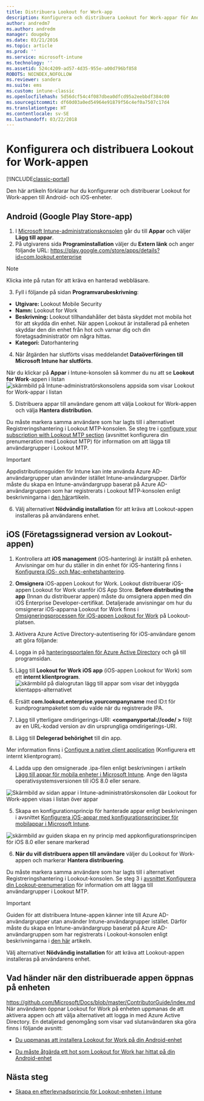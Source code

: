 ```yaml
---
title: Distribuera Lookout for Work-app
description: Konfigurera och distribuera Lookout for Work-appar för Android.
author: andredm7
ms.author: andredm
manager: dougeby
ms.date: 03/21/2016
ms.topic: article
ms.prod: ''
ms.service: microsoft-intune
ms.technology: ''
ms.assetid: 524c4209-ad57-4d35-955e-a00d796bf858
ROBOTS: NOINDEX,NOFOLLOW
ms.reviewer: sandera
ms.suite: ems
ms.custom: intune-classic
ms.openlocfilehash: 5d56dcf54c4f087dbea0dfcd95a2eebbdf384c00
ms.sourcegitcommit: df60d03a0ed54964e91879f56c4ef0a7507c17d4
ms.translationtype: HT
ms.contentlocale: sv-SE
ms.lasthandoff: 03/22/2018
---
```

# <a name="configure-and-deploy-lookout-for-work-app"></a>Konfigurera och distribuera Lookout for Work-appen

[!INCLUDE[classic-portal](../includes/classic-portal.md)]

Den här artikeln förklarar hur du konfigurerar och distribuerar Lookout for Work-appen till Android- och iOS-enheter.

## <a name="android-google-play-store-app"></a>Android (Google Play Store-app)

1.  I [Microsoft Intune-administrationskonsolen](https://manage.microsoft.com) går du till **Appar** och väljer **Lägg till appar**.
2.  På utgivarens sida **Programinstallation** väljer du **Extern länk** och anger följande URL: https://play.google.com/store/apps/details?id=com.lookout.enterprise
  >[!NOTE]
  >Klicka inte på rutan för att kräva en hanterad webbläsare.

3.  Fyll i följande på sidan **Programvarubeskrivning**:
  * **Utgivare:** Lookout Mobile Security
  * **Namn:** Lookout for Work
  * **Beskrivning:** Lookout tillhandahåller det bästa skyddet mot mobila hot för att skydda din enhet. När appen Lookout är installerad på enheten skyddar den din enhet från hot och varnar dig och din företagsadministratör om några hittas.
  * **Kategori:** Datorhantering

4. När åtgärden har slutförts visas meddelandet **Dataöverföringen till Microsoft Intune har slutförts**.

  När du klickar på **Appar** i Intune-konsolen så kommer du nu att se **Lookout for Work**-appen i listan ![skärmbild på Intune-administratörskonsolens appsida som visar Lookout for Work-appar i listan](../media/mtp/lookout-app-listed-intune-console.png)

5. Distribuera appar till användare genom att välja Lookout for Work-appen och välja  **Hantera distribution**.

  Du måste markera samma användare som har lagts till i alternativet Registreringshantering i Lookout MTP-konsolen.  Se steg tre i [configure your subscription with Lookout MTP section](configure-deploy-lookout-for-work-app.md) (avsnittet konfigurera din prenumeration med Lookout MTP) för information om att lägga till användargrupper i Lookout MTP.

  >[!IMPORTANT]
  > Appdistributionsguiden för Intune kan inte använda Azure AD-användargrupper utan använder istället Intune-användargrupper. Därför måste du skapa en Intune-användargrupp baserat på Azure AD-användargruppen som har registrerats i Lookout MTP-konsolen enligt beskrivningarna i [den här](plan-your-user-and-device-groups.md)artikeln.

6. Välj alternativet **Nödvändig installation** för att kräva att Lookout-appen installeras på användarens enhet.

## <a name="ios-enterprise-signed-version-of-lookout-app"></a>iOS (Företagssignerad version av Lookout-appen)

1. Kontrollera att **iOS management** (iOS-hantering) är inställt på enheten. Anvisningar om hur du ställer in din enhet för iOS-hantering finns i [Konfigurera iOS- och Mac-enhetshantering](set-up-ios-and-mac-management-with-microsoft-intune.md).

2. **Omsignera** iOS-appen Lookout for Work. Lookout distribuerar iOS-appen Lookout for Work utanför iOS App Store. **Before distributing the app** (Innan du distribuerar appen) måste du omsignera appen med din iOS Enterprise Developer-certifikat. Detaljerade anvisningar om hur du omsignerar iOS-apparna Lookout for Work finns i [Omsigneringsprocessen för iOS-appen Lookout for Work](https://personal.support.lookout.com/hc/articles/114094038714) på Lookout-platsen.

3. Aktivera Azure Active Directory-autentisering för iOS-användare genom att göra följande:
  1.  Logga in på [hanteringsportalen för Azure Active Directory](https://manage.windowsazure.com) och gå till programsidan.
  2.  Lägg till **Lookout for Work iOS app** (iOS-appen Lookout for Work) som ett **internt klientprogram**.
  ![skärmbild på dialogrutan lägg till appar som visar det inbyggda klientapps-alternativet](../media/mtp/aad-add-app.png)
  3. Ersätt **com.lookout.enterprise.yourcompanyname** med ID:t för kundprogrampaketet som du valde när du registrerade IPA.
  4.  Lägg till ytterligare omdirigerings-URI: **&lt;companyportal://code/ >** följt av en URL-kodad version av din ursprungliga omdirigerings-URI.
  5.  Lägg till **Delegerad behörighet** till din app.

  Mer information finns i [Configure a native client application](https://azure.microsoft.com/documentation/articles/app-service-mobile-how-to-configure-active-directory-authentication/#optional-configure-a-native-client-application) (Konfigurera ett internt klientprogram).

4. Ladda upp den omsignerade .ipa-filen enligt beskrivningen i artikeln [Lägg till appar för mobila enheter i Microsoft Intune](/intune-classic/deploy-use/add-apps-for-mobile-devices-in-microsoft-intune). Ange den lägsta operativsystemsversionen till iOS 8.0 eller senare.

  ![Skärmbild av sidan appar i Intune-administratörskonsolen där Lookout for Work-appen visas i listan över appar](../media/mtp/ios-app-uploaded-intune.png)

5. Skapa en konfigurationsprincip för hanterade appar enligt beskrivningen i avsnittet [Konfigurera iOS-appar med konfigurationsprinciper för mobilappar i Microsoft Intune](/intune-classic/deploy-use/configure-ios-apps-with-mobile-app-configuration-policies-in-microsoft-intune).

  ![skärmbild av guiden skapa en ny princip med appkonfigurationsprincipen för iOS 8.0 eller senare markerad](../media/mtp/ios-app-config.png)

6. **När du vill distribuera appen till användare** väljer du Lookout for Work-appen och markerar **Hantera distribuering**.

  Du måste markera samma användare som har lagts till i alternativet Registreringshantering i Lookout-konsolen.  Se steg 3 i [avsnittet Konfigurera din Lookout-prenumeration](https://docs.microsoft.com/sccm/protect/deploy-use/configure-and-deploy-lookout-for-work-apps) för information om att lägga till användargrupper i Lookout MTP.

  >[!IMPORTANT]
  > Guiden för att distribuera Intune-appen känner inte till Azure AD-användargrupper utan använder Intune-användargrupper istället. Därför måste du skapa en Intune-användargrupp baserat på Azure AD-användargruppen som har registrerats i Lookout-konsolen enligt beskrivningarna i [den här](plan-your-user-and-device-groups.md) artikeln.

  Välj alternativet **Nödvändig installation** för att kräva att Lookout-appen installeras på användarens enhet.

## <a name="what-happens-when-the-deployed-app-is-opened-on-the-device"></a>Vad händer när den distribuerade appen öppnas på enheten
https://github.com/Microsoft/Docs/blob/master/ContributorGuide/index.md När användaren öppnar Lookout for Work på enheten uppmanas de att aktivera appen och att välja alternativet att logga in med Azure Active Directory. En detaljerad genomgång som visar vad slutanvändaren ska göra finns i följande avsnitt:

* [Du uppmanas att installera Lookout for Work på din Android-enhet](https://docs.microsoft.com/intune-user-help/you-are-prompted-to-install-lookout-for-work-android)

* [Du måste åtgärda ett hot som Lookout for Work har hittat på din Android-enhet](https://docs.microsoft.com/intune-user-help/you-need-to-resolve-a-threat-found-by-lookout-for-work-android)

## <a name="next-steps"></a>Nästa steg
* [Skapa en efterlevnadsprincip för Lookout-enheten i Intune](https://docs.microsoft.com/sccm/protect/deploy-use/enable-device-threat-protection-rule-compliance-policy)
